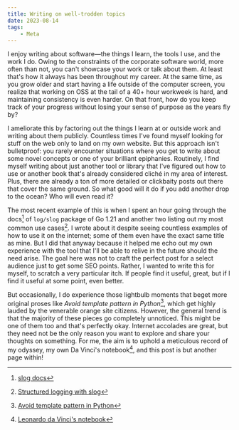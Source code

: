 ```yaml
---
title: Writing on well-trodden topics
date: 2023-08-14
tags:
    - Meta
---
```


I enjoy writing about software—the things I learn, the tools I use, and the work I do. Owing
to the constraints of the corporate software world, more often than not, you can't showcase
your work or talk about them. At least that's how it always has been throughout my career.
At the same time, as you grow older and start having a life outside of the computer screen,
you realize that working on OSS at the tail of a 40+ hour workweek is hard, and maintaining
consistency is even harder. On that front, how do you keep track of your progress without
losing your sense of purpose as the years fly by?

I ameliorate this by factoring out the things I learn at or outside work and writing about
them publicly. Countless times I've found myself looking for stuff on the web only to land
on my own website. But this approach isn't bulletproof: you rarely encounter situations
where you get to write about some novel concepts or one of your brilliant epiphanies.
Routinely, I find myself writing about just another tool or library that I've figured out
how to use or another book that's already considered cliché in my area of interest. Plus,
there are already a ton of more detailed or clickbaity posts out there that cover the same
ground. So what good will it do if you add another drop to the ocean? Who will even read it?

The most recent example of this is when I spent an hour going through the docs[^1] of
`log/slog` package of Go 1.21 and another two listing out my most common use cases[^2]. I
wrote about it despite seeing countless examples of how to use it on the internet; some of
them even have the exact same title as mine. But I did that anyway because it helped me echo
out my own experience with the tool that I'll be able to relive in the future should the
need arise. The goal here was not to craft the perfect post for a select audience just to
get some SEO points. Rather, I wanted to write this for myself, to scratch a very particular
itch. If people find it useful, great, but if I find it useful at some point, even better.

But occasionally, I do experience those lightbulb moments that beget more original proses
like _Avoid template pattern in Python_[^3], which get highly lauded by the venerable orange
site citizens. However, the general trend is that the majority of these pieces go completely
unnoticed. This might be one of them too and that's perfectly okay. Internet accolades are
great, but they need not be the only reason you want to explore and share your thoughts on
something. For me, the aim is to uphold a meticulous record of my odyssey, my own Da Vinci's
notebook[^4], and this post is but another page within!

[^1]: [slog docs](https://pkg.go.dev/golang.org/x/exp/slog)
[^2]: [Structured logging with slog](/go/structured_logging_with_slog)
[^3]: [Avoid template pattern in Python](/python/escape_template_pattern)
[^4]:
    [Leonardo da Vinci's notebook](https://www.vam.ac.uk/articles/leonardo-da-vincis-notebooks)
